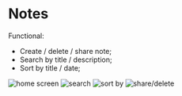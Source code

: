 # Notes
<p>Functional:</p>
<ul>
  <li>Create / delete / share note;</li>
  <li>Search by title / description;</li>
  <li>Sort by title / date;</li>
</ul>
<img src="https://prnt.sc/nruj3c" alt="home screen">
<img src="https://prnt.sc/nrukf9" alt="search">
<img src="https://prnt.sc/nruk54" alt="sort by">
<img src="https://prnt.sc/nrul3w" alt="share/delete">
